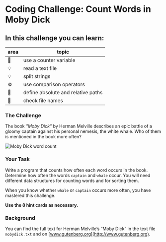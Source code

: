 
# Coding Challenge: Count Words in Moby Dick

## In this challenge you can learn:

| area | topic |
|---------|-------|
| 🔀 | use a counter variable |
| 💡 | read a text file |
| 💡 | split strings |
| ⚙ | use comparison operators |
| 🔧 | define absolute and relative paths |
| 🐞 | check file names |

### The Challenge

The book *"Moby Dick"* by Herman Melville describes an epic battle of a gloomy captain against his personal nemesis, the white whale. Who of them is mentioned in the book more often?

![Moby Dick word count](../images/mobydick_count.png)

### Your Task

Write a program that counts how often each word occurs in the book. Determine how often the words `captain` and `whale` occur. You will need different data structures for counting words and for sorting them.

When you know whether `whale` or `captain` occurs more often, you have mastered this challenge.

**Use the 8 hint cards as necessary.**

### Background

You can find the full text for Herman Melville’s “Moby Dick” in the text file `mobydick.txt` and on
[www.gutenberg.org](http://www.gutenberg.org).
